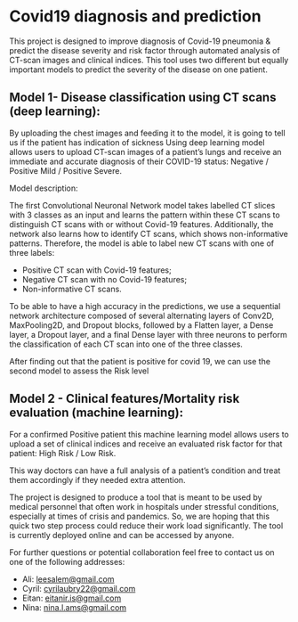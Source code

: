 # Covid19 diagnosis and prediction

This project is designed to improve diagnosis of Covid-19 pneumonia & predict the disease severity and risk factor through automated analysis of CT-scan images and clinical indices.
This tool uses two different but equally important models to predict the severity of the disease on one patient.


## Model 1- Disease classification using CT scans (deep learning): 

By uploading the chest images and feeding it to the model, it is going to tell us if the patient has indication of sickness 
Using deep learning model allows users to upload CT-scan images of a patient’s lungs and receive an immediate and accurate diagnosis of their COVID-19 status: Negative / Positive Mild / Positive Severe. 

Model description:

The first Convolutional Neuronal Network model takes labelled CT slices with 3 classes as an input and learns the pattern within these CT scans to distinguish CT scans with or without Covid-19 features. Additionally, the network also learns how to identify CT scans, which shows non-informative patterns. Therefore, the model is able to label new CT scans with one of three labels:
- 	Positive CT scan with Covid-19 features;
- 	Negative CT scan with no Covid-19 features;
- 	Non-informative CT scans.

To be able to have a high accuracy in the predictions, we use a sequential network architecture composed of several alternating layers of Conv2D, MaxPooling2D, and Dropout blocks, followed by a Flatten layer, a Dense layer, a Dropout layer, and a final Dense layer with three neurons to perform the classification of each CT scan into one of the three classes.

After finding out that the patient is positive for covid 19, we can use the second model to assess the Risk level

## Model 2 - Clinical features/Mortality risk evaluation (machine learning):

For a confirmed Positive patient this machine learning model allows users to upload a set of clinical indices and receive an evaluated risk factor for that patient: High Risk / Low Risk.

This way doctors can have a full analysis of a patient’s condition and treat them accordingly if they needed extra attention.

The project is designed to produce a tool that is meant to be used by medical personnel that often work in hospitals under stressful conditions, especially at times of crisis and pandemics. So, we are hoping that this quick two step process could reduce their work load significantly. The tool is currently deployed online and can be accessed by anyone.

For further questions or potential collaboration feel free to contact us on one of the following addresses:

- Ali: leesalem@gmail.com
- Cyril: cyrilaubry22@gmail.com
- Eitan: eitanir.is@gmail.com
- Nina: nina.l.ams@gmail.com
